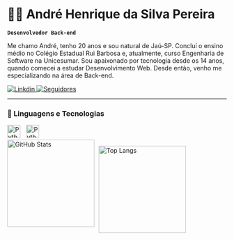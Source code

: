 # 👩‍💻 André Henrique da Silva Pereira

**`Desenvolvedor Back-end`**

Me chamo André, tenho 20 anos e sou natural de Jaú-SP. Concluí o ensino médio no Colégio Estadual Rui Barbosa e, atualmente, curso Engenharia de Software na Unicesumar. Sou apaixonado por tecnologia desde os 14 anos, quando comecei a estudar Desenvolvimento Web. Desde então, venho me especializando na área de Back-end.

<p align="left">
    <a href="https://www.youtube.com/@larissakich?sub_confirmation=1">
        <img 
            alt="Linkdin" 
            title="Me siga no Linkdin!" 
            src="https://custom-icon-badges.demolab.com/badge/LinkedIn-0077B5?style=for-the-badge&logo=linkedin&logoColor=white"
        />
    </a>
    <a href="https://github.com/AndreHdSP221?tab=followers">
        <img 
            alt="Seguidores" 
            title="Me siga no GitHub" 
            src="https://custom-icon-badges.demolab.com/badge/Github-0077B5?style=for-the-badge&logo=github&logoColor=white"
        />
    </a>
</p>

---

### 🤖 Linguagens e Tecnologias

<img 
    align="left" 
    alt="Python"
    title="Python" 
    width="30px" 
    style="padding-right: 10px;" 
    src="https://cdn.jsdelivr.net/gh/devicons/devicon@latest/icons/python/python-original.svg"
/>

<img 
    align="left" 
    alt="Python"
    title="Python" 
    width="30px" 
    style="padding-right: 10px;" 
    src="https://cdn.jsdelivr.net/gh/devicons/devicon@latest/icons/django/django-plain-wordmark.svg"
/>

<br/>
<br/>

<div style="display: flex; gap: 10px; flex-wrap: wrap;">
  <img 
    alt="GitHub Stats" 
    height="200" 
    src="https://github-readme-stats.vercel.app/api?username=Larissakich&show_icons=true&theme=tokyonight&include_all_commits=true&locale=pt-br" 
  />

  <img 
    alt="Top Langs" 
    height="200"
    src="https://github-readme-stats.vercel.app/api/top-langs/?username=larissakich&theme=tokyonight&layout=compact&custom_title=Tecnologias&langs_count=9" 
  />
</div>

